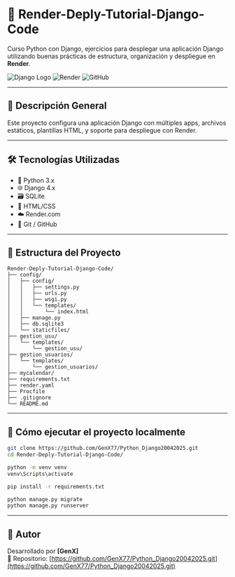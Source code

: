
# 🚀 Render-Deply-Tutorial-Django-Code

Curso Python con Django, ejercicios para desplegar una aplicación Django utilizando buenas prácticas de estructura, organización y despliegue en **Render**.

![Django Logo](https://img.shields.io/badge/Django-4.x-green?logo=django&logoColor=white)
![Render](https://img.shields.io/badge/Deployed%20on-Render-blue?logo=render&logoColor=white)
![GitHub](https://img.shields.io/badge/Version-Control-Git-black?logo=git)

---

## 📜 Descripción General

Este proyecto configura una aplicación Django con múltiples apps, archivos estáticos, plantillas HTML, y soporte para despliegue con Render.

---

## 🛠️ Tecnologías Utilizadas

- 🐍 Python 3.x
- 🌐 Django 4.x
- 🗃️ SQLite
- 🧾 HTML/CSS
- ☁️ Render.com
- 🧪 Git / GitHub

---

## 📁 Estructura del Proyecto

```
Render-Deply-Tutorial-Django-Code/
├── config/
│   ├── config/
│   │   ├── settings.py
│   │   ├── urls.py
│   │   ├── wsgi.py
│   │   └── templates/
│   │       └── index.html
│   ├── manage.py
│   ├── db.sqlite3
│   └── staticfiles/
├── gestion_usu/
│   └── templates/
│       └── gestion_usu/
├── gestion_usuarios/
│   └── templates/
│       └── gestion_usuarios/
├── mycalendar/
├── requirements.txt
├── render.yaml
├── Procfile
├── .gitignore
└── README.md
```

---

## 🧪 Cómo ejecutar el proyecto localmente

```bash
git clone https://github.com/GenX77/Python_Django20042025.git
cd Render-Deply-Tutorial-Django-Code/

python -m venv venv
venv\Scripts\activate

pip install -r requirements.txt

python manage.py migrate
python manage.py runserver
```

---

## 👤 Autor

Desarrollado por **[GenX]**  
🔗 Repositorio: [https://github.com/GenX77/Python_Django20042025.git](https://github.com/GenX77/Python_Django20042025.git)
